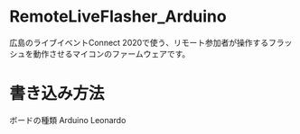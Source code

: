 # RemoteLiveFlasher_Arduino
広島のライブイベントConnect 2020で使う、リモート参加者が操作するフラッシュを動作させるマイコンのファームウェアです。

# 書き込み方法
ボードの種類 Arduino Leonardo
